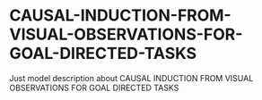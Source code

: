 # CAUSAL-INDUCTION-FROM-VISUAL-OBSERVATIONS-FOR-GOAL-DIRECTED-TASKS
Just model description about CAUSAL INDUCTION FROM VISUAL OBSERVATIONS FOR GOAL DIRECTED TASKS

